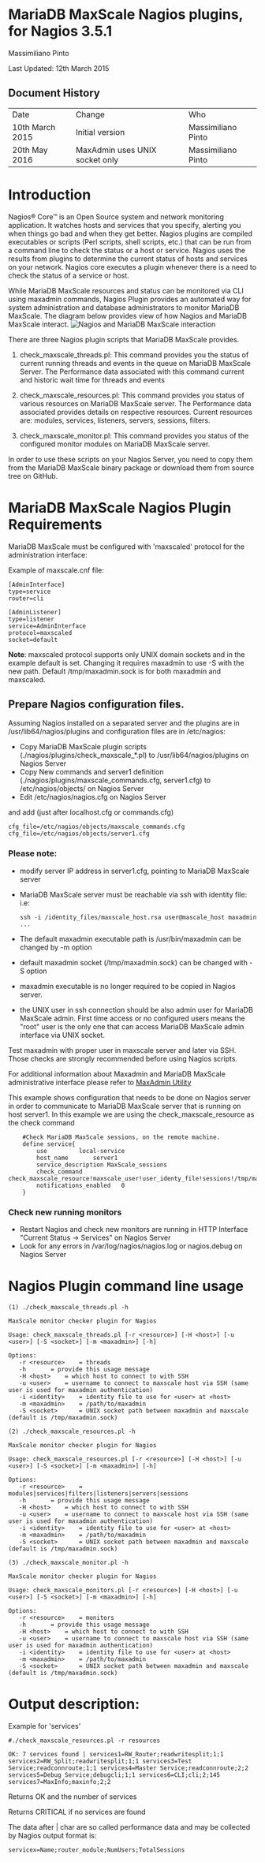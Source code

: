 # MariaDB MaxScale Nagios plugins, for Nagios 3.5.1

Massimiliano Pinto

Last Updated: 12th March 2015

## Document History

<table>
  <tr>
    <td>Date</td>
    <td>Change</td>
    <td>Who</td>
  </tr>
  <tr>
    <td>10th March 2015</td>
    <td>Initial version</td>
    <td>Massimiliano Pinto</td>
  </tr>
    <tr>
    <td>20th May 2016</td>
    <td>MaxAdmin uses UNIX socket only</td>
    <td>Massimiliano Pinto</td>
  </tr>
</table>

# Introduction

Nagios® Core™ is an Open Source system and network monitoring application. It watches hosts and services that you specify, alerting you when things go bad and when they get better.
Nagios plugins are compiled executables or scripts (Perl scripts, shell scripts, etc.) that can be run from a command line to check the status or a host or service. Nagios uses the results from plugins to determine the current status of hosts and services on your network.
Nagios core executes a plugin whenever there is a need to check the status of a service or host. 

While MariaDB MaxScale resources and status can be monitored via CLI using maxadmin commands, Nagios Plugin provides an automated way for system administration and database administrators to monitor MariaDB MaxScale. The diagram below provides view of how Nagios and MariaDB MaxScale interact.
![Nagios and MariaDB MaxScale interaction](images/HowMaxScaleWorksWithNagios.png)


There are three Nagios plugin scripts that MariaDB MaxScale provides.

1. check_maxscale_threads.pl: This command provides you the status of current running threads and events in the queue on MariaDB MaxScale Server.  The Performance data associated with this command current and historic wait time for threads and events

2. check_maxscale_resources.pl: This command provides you status of various resources on MariaDB MaxScale server. The Performance data associated provides details on respective resources.
Current resources are: modules, services, listeners, servers, sessions, filters.

3. check_maxscale_monitor.pl: This command provides you status of the configured monitor modules on MariaDB MaxScale server. 

In order to use these scripts on your Nagios Server, you need to copy them from the MariaDB MaxScale binary package or download them from source tree on GitHub.

# MariaDB MaxScale Nagios Plugin Requirements

MariaDB MaxScale must be configured with 'maxscaled' protocol for the administration interface:

Example of maxscale.cnf file:

```
[AdminInterface]
type=service
router=cli

[AdminListener]
type=listener
service=AdminInterface
protocol=maxscaled
socket=default
```
**Note**: maxscaled protocol supports only UNIX domain sockets and in the example default is set.
Changing it requires maxadmin to use -S with the new path. Default /tmp/maxadmin.sock is for both maxadmin and maxscaled.
## Prepare Nagios configuration files.

Assuming Nagios installed on a separated server and the plugins are in /usr/lib64/nagios/plugins and configuration files are in /etc/nagios:

* Copy MariaDB MaxScale plugin scripts (./nagios/plugins/check_maxscale_*.pl) to /usr/lib64/nagios/plugins on Nagios Server
* Copy New commands and server1 definition (./nagios/plugins/maxscale_commands.cfg, server1.cfg) to /etc/nagios/objects/ on Nagios Server
* Edit /etc/nagios/nagios.cfg on Nagios Server

and add (just after localhost.cfg or commands.cfg)

```
cfg_file=/etc/nagios/objects/maxscale_commands.cfg
cfg_file=/etc/nagios/objects/server1.cfg
```

### Please note:
- modify server IP address in server1.cfg, pointing to MariaDB MaxScale server
- MariaDB MaxScale server must be reachable via ssh with identity file: i.e:

  `ssh -i /identity_files/maxscale_host.rsa user@mascale_host maxadmin ...`

- The default maxadmin executable path is /usr/bin/maxadmin can be changed by -m option
- default maxadmin socket (/tmp/maxadmin.sock) can be changed with -S option
- maxadmin executable is no longer required to be copied in Nagios server.
- the UNIX user in ssh connection should be also admin user for MariaDB MaxScale admin. First time access or no configured users means the "root" user is the only one that can access MariaDB MaxScale admin interface via UNIX socket.

Test maxadmin with proper user in maxscale server and later via SSH.
Those checks are strongly recommended before using Nagios scripts.

For additional information about Maxadmin and MariaDB MaxScale administrative interface please refer to [MaxAdmin Utility](../Reference/MaxAdmin.md)

This example shows configuration that needs to be done on Nagios server in order to communicate to MariaDB MaxScale server that is running on host server1.
In this example we are using the check_maxscale_resource as the check command

```
	#Check MariaDB MaxScale sessions, on the remote machine.
	define service{
		use			local-service
		host_name		server1
		service_description	MaxScale_sessions
		check_command		check_maxscale_resource!maxscale_user!user_identy_file!sessions!/tmp/maxadmin.sock!/path_to/maxadmin
		notifications_enabled	0
	}
```

### Check new running monitors
* Restart Nagios and check new monitors are running in HTTP Interface "Current Status -> Services" on Nagios Server
* Look for any errors in /var/log/nagios/nagios.log or nagios.debug on Nagios Server

# Nagios Plugin command line usage

	(1) ./check_maxscale_threads.pl -h

	MaxScale monitor checker plugin for Nagios

	Usage: check_maxscale_threads.pl [-r <resource>] [-H <host>] [-u <user>] [-S <socket>] [-m <maxadmin>] [-h]

	Options:
       -r <resource>	= threads
       -h		= provide this usage message
       -H <host>	= which host to connect to with SSH
       -u <user>	= username to connect to maxscale host via SSH (same user is used for maxadmin authentication)
       -i <identity>	= identity file to use for <user> at <host>
       -m <maxadmin>	= /path/to/maxadmin
       -S <socket>      = UNIX socket path between maxadmin and maxscale (default is /tmp/maxadmin.sock)

	(2) ./check_maxscale_resources.pl -h

	MaxScale monitor checker plugin for Nagios

	Usage: check_maxscale_resources.pl [-r <resource>] [-H <host>] [-u <user>] [-S <socket>] [-m <maxadmin>] [-h]

	Options:
       -r <resource>	= modules|services|filters|listeners|servers|sessions
       -h		= provide this usage message
       -H <host>	= which host to connect to with SSH
       -u <user>	= username to connect to maxscale host via SSH (same user is used for maxadmin authentication)
       -i <identity>	= identity file to use for <user> at <host>
       -m <maxadmin>	= /path/to/maxadmin
       -S <socket>      = UNIX socket path between maxadmin and maxscale (default is /tmp/maxadmin.sock)

	(3) ./check_maxscale_monitor.pl -h

	MaxScale monitor checker plugin for Nagios

	Usage: check_maxscale_monitors.pl [-r <resource>] [-H <host>] [-u <user>] [-S <socket>] [-m <maxadmin>] [-h]

	Options:
       -r <resource>	= monitors
       -h		= provide this usage message
       -H <host>	= which host to connect to with SSH
       -u <user>	= username to connect to maxscale host via SSH (same user is used for maxadmin authentication)
       -i <identity>	= identity file to use for <user> at <host>
       -m <maxadmin>	= /path/to/maxadmin
       -S <socket>      = UNIX socket path between maxadmin and maxscale (default is /tmp/maxadmin.sock)

# Output description:

Example for 'services'

```
#./check_maxscale_resources.pl -r resources

OK: 7 services found | services1=RW_Router;readwritesplit;1;1 services2=RW_Split;readwritesplit;1;1 services3=Test Service;readconnroute;1;1 services4=Master Service;readconnroute;2;2 services5=Debug Service;debugcli;1;1 services6=CLI;cli;2;145 services7=MaxInfo;maxinfo;2;2
```

Returns OK and the number of services

Returns CRITICAL if no services are found

The data after | char are so called performance data and may be collected by Nagios
output format is:

```
servicex=Name;router_module;NumUsers;TotalSessions
```
